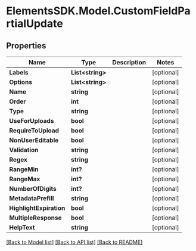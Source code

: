 # ElementsSDK.Model.CustomFieldPartialUpdate

## Properties

Name | Type | Description | Notes
------------ | ------------- | ------------- | -------------
**Labels** | **List&lt;string&gt;** |  | [optional] 
**Options** | **List&lt;string&gt;** |  | [optional] 
**Name** | **string** |  | [optional] 
**Order** | **int** |  | [optional] 
**Type** | **string** |  | [optional] 
**UseForUploads** | **bool** |  | [optional] 
**RequireToUpload** | **bool** |  | [optional] 
**NonUserEditable** | **bool** |  | [optional] 
**Validation** | **string** |  | [optional] 
**Regex** | **string** |  | [optional] 
**RangeMin** | **int?** |  | [optional] 
**RangeMax** | **int?** |  | [optional] 
**NumberOfDigits** | **int?** |  | [optional] 
**MetadataPrefill** | **string** |  | [optional] 
**HighlightExpiration** | **bool** |  | [optional] 
**MultipleResponse** | **bool** |  | [optional] 
**HelpText** | **string** |  | [optional] 

[[Back to Model list]](../README.md#documentation-for-models) [[Back to API list]](../README.md#documentation-for-api-endpoints) [[Back to README]](../README.md)

